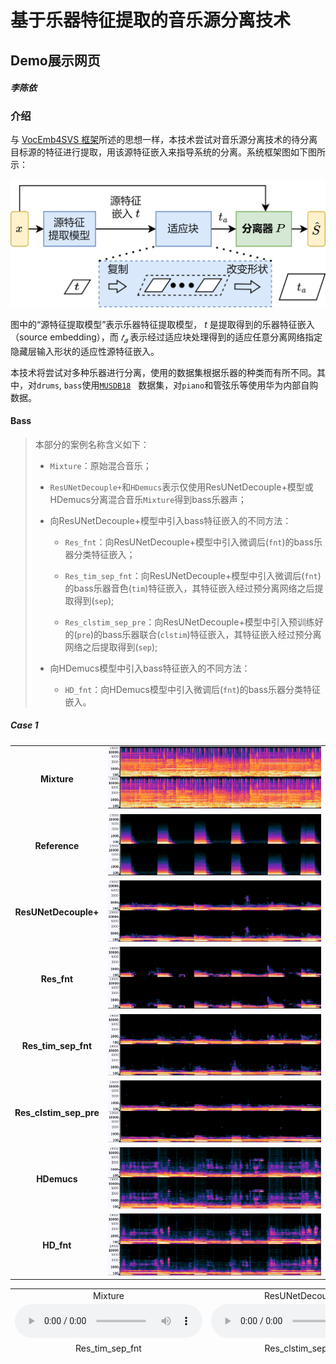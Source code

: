 # 基于乐器特征提取的音乐源分离技术

## Demo展示网页

#### _李陈依_

### 介绍

与 [VocEmb4SVS 框架](http://www.apsipa.org/proceedings/2022/APSIPA%202022/TuAM1-7/1570836845.pdf)所述的思想一样，本技术尝试对音乐源分离技术的待分离目标源的特征进行提取，用该源特征嵌入来指导系统的分离。系统框架图如下图所示：

![框架图](./img/MSS-FW-cn.png)

图中的“源特征提取模型”表示乐器特征提取模型， $t$ 是提取得到的乐器特征嵌入（source embedding），而 $𝑡_𝑎$ 表示经过适应块处理得到的适应任意分离网络指定隐藏层输入形状的适应性源特征嵌入。

本技术将尝试对多种乐器进行分离，使用的数据集根据乐器的种类而有所不同。其中，对`drums`, `bass`使用[`MUSDB18`](https://sigsep.github.io/datasets/musdb.html#musdb18-compressed-stems)   数据集，对`piano`和管弦乐等使用华为内部自购数据。

#### Bass

> 本部分的案例名称含义如下：
> 
> - `Mixture`：原始混合音乐；
> 
> - `ResUNetDecouple+`和`HDemucs`表示仅使用ResUNetDecouple+模型或HDemucs分离混合音乐`Mixture`得到bass乐器声；
> 
> - 向ResUNetDecouple+模型中引入bass特征嵌入的不同方法：
>   
>   - `Res_fnt`：向ResUNetDecouple+模型中引入微调后(`fnt`)的bass乐器分类特征嵌入；
>   
>   - `Res_tim_sep_fnt`：向ResUNetDecouple+模型中引入微调后(`fnt`)的bass乐器音色(`tim`)特征嵌入，其特征嵌入经过预分离网络之后提取得到(`sep`);
>   
>   - `Res_clstim_sep_pre`：向ResUNetDecouple+模型中引入预训练好的(`pre`)的bass乐器联合(`clstim`)特征嵌入，其特征嵌入经过预分离网络之后提取得到(`sep`);
> 
> - 向HDemucs模型中引入bass特征嵌入的不同方法：
>   
>   - `HD_fnt`：向HDemucs模型中引入微调后(`fnt`)的bass乐器分类特征嵌入。


##### Case 1


<div align='center'>
<table style="margin: 0,auto; align:center; vertical-align:middle; border: none!important">
    <tr>
        <td align='center'> <b>Mixture</b> </td>
        <td> <img src='./img/bass/spec/BrokenMan_mix_1.PNG'  alt='BrokenMan_mix_1' width='100%'></td>
    </tr>
    <tr>
      <td align='center'> <b>Reference</b> </td>
        <td> <img src='./img/bass/spec/BrokenMan_bass_1.PNG'  alt='BrokenMan_bass_1' width='100%'></td>
    </tr>
    <tr>
      <td align='middle'> <b>ResUNetDecouple+</b> </td>
        <td> <img src='./img/bass/spec/BrokenMan_Res_1.PNG'  alt='BrokenMan_Res_1' width='100%'></td>
    </tr>
    <tr>
        <td align='center'> <b>Res_fnt</b> </td>
        <td> <img src='./img/bass/spec/BrokenMan_Res_fnt_1.PNG'  alt='BrokenMan_Res_fnt_1' width='100%'></td>
    </tr>
    <tr>
        <td align='center'> <b>Res_tim_sep_fnt</b> </td>
        <td> <img src='./img/bass/spec/BrokenMan_Res_tim_sep_fnt_1.PNG'  alt='BrokenMan_Res_tim_sep_fnt_1' width='100%'></td>
    </tr>
    <tr>
        <td align='center'> <b>Res_clstim_sep_pre</b> </td>
        <td> <img src='./img/bass/spec/BrokenMan_Res_clstim_sep_pre_1.PNG'  alt='BrokenMan_Res_clstim_sep_pre_1' width='100%'></td>
    </tr>
    <tr>
      <td align='center'> <b>HDemucs</b> </td>
        <td> <img src='./img/bass/spec/BrokenMan_HD_1.PNG'  alt='BrokenMan_HD_1' width='100%'></td>
    </tr>
    <tr>
      <td align='center'> <b>HD_fnt</b></td>
        <td> <img src='./img/bass/spec/BrokenMan_HD_fnt_1.PNG'  alt='BrokenMan_HD_fnt_1' width='100%'></td>
    </tr>
</table>
  
  
 
<table style="margin-left: auto; margin-right: auto; align:center; border: none!important; width: 100%">
    <tr>
        <td align='center'>Mixture</td>
        <td align='center'>ResUNetDecouple+</td>
        <td align='center'>Res_fnt</td>
    </tr>
    <tr>
    	<td align='center' width='30%'>
        <audio controls>
            <source src="./data/bass/SpeakSoftly-BrokenMan_mix_1.wav" type="audio/wav">
            Your browser does not support the audio element.
        </audio>
        </td>
    	<td align='center' width='30%'>
        <audio controls>
            <source src="./data/bass/SpeakSoftly-BrokenMan_Res_1.wav" type="audio/wav">
            Your browser does not support the audio element.
        </audio>
        </td>
    	<td align='center' width='30%'>
        <audio controls>
            <source src="./data/bass/SpeakSoftly-BrokenMan_Res_fnt_1.wav" type="audio/wav">
            Your browser does not support the audio element.
        </audio>
        </td>
    </tr>
	<tr>
        <td align='center'>Res_tim_sep_fnt</td>
        <td align='center'>Res_clstim_sep_pre</td>
        <td align='center'> </td>
    </tr>
    <tr>
    	<td align='center' width='30%'>
        <audio controls>
            <source src="./data/bass/SpeakSoftly-BrokenMan_Res_tim_sep_fnt_1.wav" type="audio/wav">
            Your browser does not support the audio element.
        </audio>
        </td>
    	<td align='center' width='30%'>
        <audio controls>
            <source src="./data/bass/SpeakSoftly-BrokenMan_Res_clstim_sep_pre_1.wav" type="audio/wav">
            Your browser does not support the audio element.
        </audio>
        </td>
    	<td align='center' width='30%'>
         
        </td>
    </tr>
    <tr>
    <td align='center'>Reference</td>
    <td align='center'>HDemucs</td>
    <td align='center'>HD_fnt</td>
    </tr>
    <tr>
        <td align='center' width='30%'>
        <audio controls>
            <source src="./data/bass/SpeakSoftly-BrokenMan_bass_1.wav" type="audio/wav">
            Your browser does not support the audio element.
        </audio>
        </td>
        <td align='center' width='30%'>
        <audio controls>
            <source src="./data/bass/SpeakSoftly-BrokenMan_HD_1.wav" type="audio/wav">
            Your browser does not support the audio element.
        </audio>
        </td>
        <td align='center' width='30%'>
        <audio controls>
            <source src="./data/bass/SpeakSoftly-BrokenMan_HD_fnt_1.wav" type="audio/wav">
            Your browser does not support the audio element.
        </audio>
        </td>
    </tr>
    </table>
</div>
    
##### Case 2

<div align='center'>
<table style="margin: 0,auto; align:center; vertical-align:middle; border: none!important">
    <tr>
        <td align='center'> <b>Mixture</b> </td>
        <td> <img src='./img/bass/spec/MyOwn_mix_1.PNG'  alt='MyOwn_mix_1' width='100%'></td>
    </tr>
    <tr>
      <td align='center'> <b>Reference</b> </td>
        <td> <img src='./img/bass/spec/MyOwn_bass_1.PNG'  alt='MyOwn_bass_1' width='100%'></td>
    </tr>
    <tr>
      <td align='middle'> <b>ResUNetDecouple+</b> </td>
        <td> <img src='./img/bass/spec/MyOwn_Res_1.PNG'  alt='MyOwn_Res_1' width='100%'></td>
    </tr>
    <tr>
        <td align='center'> <b>Res_fnt</b> </td>
        <td> <img src='./img/bass/spec/MyOwn_Res_fnt_1.PNG'  alt='MyOwn_Res_fnt_1' width='100%'></td>
    </tr>
    <tr>
        <td align='center'> <b>Res_tim_sep_fnt</b> </td>
        <td> <img src='./img/bass/spec/MyOwn_Res_tim_sep_fnt_1.PNG'  alt='MyOwn_Res_tim_sep_fnt_1' width='100%'></td>
    </tr>
    <tr>
        <td align='center'> <b>Res_clstim_sep_pre</b> </td>
        <td> <img src='./img/bass/spec/MyOwn_Res_clstim_sep_pre_1.PNG'  alt='MyOwn_Res_clstim_sep_pre_1' width='100%'></td>
    </tr>
    <tr>
      <td align='center'> <b>HDemucs</b> </td>
        <td> <img src='./img/bass/spec/MyOwn_HD_1.PNG'  alt='MyOwn_HD_1' width='100%'></td>
    </tr>
    <tr>
      <td align='center'> <b>HD_fnt</b></td>
        <td> <img src='./img/bass/spec/MyOwn_HD_fnt_1.PNG'  alt='MyOwn_HD_fnt_1' width='100%'></td>
    </tr>
</table>
  
  
 
<table style="margin-left: auto; margin-right: auto; align:center; border: none!important; width: 100%">
    <tr>
        <td align='center'>Mixture</td>
        <td align='center'>ResUNetDecouple+</td>
        <td align='center'>Res_fnt</td>
    </tr>
    <tr>
    	<td align='center' width='30%'>
        <audio controls>
            <source src="./data/bass/LittleChicago'sFinest-MyOwn_mix_1.wav" type="audio/wav">
            Your browser does not support the audio element.
        </audio>
        </td>
    	<td align='center' width='30%'>
        <audio controls>
            <source src="./data/bass/LittleChicago'sFinest-MyOwn_Res_1.wav" type="audio/wav">
            Your browser does not support the audio element.
        </audio>
        </td>
    	<td align='center' width='30%'>
        <audio controls>
            <source src="./data/bass/LittleChicago'sFinest-MyOwn_Res_fnt_1.wav" type="audio/wav">
            Your browser does not support the audio element.
        </audio>
        </td>
    </tr>
	<tr>
        <td align='center'>Res_tim_sep_fnt</td>
        <td align='center'>Res_clstim_sep_pre</td>
        <td align='center'> </td>
    </tr>
    <tr>
    	<td align='center' width='30%'>
        <audio controls>
            <source src="./data/bass/LittleChicago'sFinest-MyOwn_Res_tim_sep_fnt_1.wav" type="audio/wav">
            Your browser does not support the audio element.
        </audio>
        </td>
    	<td align='center' width='30%'>
        <audio controls>
            <source src="./data/bass/LittleChicago'sFinest-MyOwn_Res_clstim_sep_pre_1.wav" type="audio/wav">
            Your browser does not support the audio element.
        </audio>
        </td>
    	<td align='center' width='30%'>
         
        </td>
    </tr>
    <tr>
    <td align='center'>Reference</td>
    <td align='center'>HDemucs</td>
    <td align='center'>HD_fnt</td>
    </tr>
    <tr>
        <td align='center' width='30%'>
        <audio controls>
            <source src="./data/bass/LittleChicago'sFinest-MyOwn_bass_1.wav" type="audio/wav">
            Your browser does not support the audio element.
        </audio>
        </td>
        <td align='center' width='30%'>
        <audio controls>
            <source src="./data/bass/LittleChicago'sFinest-MyOwn_HD_1.wav" type="audio/wav">
            Your browser does not support the audio element.
        </audio>
        </td>
        <td align='center' width='30%'>
        <audio controls>
            <source src="./data/bass/LittleChicago'sFinest-MyOwn_HD_fnt_1.wav" type="audio/wav">
            Your browser does not support the audio element.
        </audio>
        </td>
    </tr>
    </table>
</div>


    
##### Case 3

<div align='center'>
<table style="margin: 0,auto; align:center; vertical-align:middle; border: none!important">
    <tr>
        <td align='center'> <b>Mixture</b> </td>
        <td> <img src='./img/bass/spec/MyOwn_mix_2.PNG'  alt='MyOwn_mix_2' width='100%'></td>
    </tr>
    <tr>
      <td align='center'> <b>Reference</b> </td>
        <td> <img src='./img/bass/spec/MyOwn_bass_2.PNG'  alt='MyOwn_bass_2' width='100%'></td>
    </tr>
    <tr>
      <td align='middle'> <b>ResUNetDecouple+</b> </td>
        <td> <img src='./img/bass/spec/MyOwn_Res_2.PNG'  alt='MyOwn_Res_2' width='100%'></td>
    </tr>
    <tr>
        <td align='center'> <b>Res_fnt</b> </td>
        <td> <img src='./img/bass/spec/MyOwn_Res_fnt_2.PNG'  alt='MyOwn_Res_fnt_2' width='100%'></td>
    </tr>
    <tr>
        <td align='center'> <b>Res_tim_sep_fnt</b> </td>
        <td> <img src='./img/bass/spec/MyOwn_Res_tim_sep_fnt_2.PNG'  alt='MyOwn_Res_tim_sep_fnt_2' width='100%'></td>
    </tr>
    <tr>
        <td align='center'> <b>Res_clstim_sep_pre</b> </td>
        <td> <img src='./img/bass/spec/MyOwn_Res_clstim_sep_pre_2.PNG'  alt='MyOwn_Res_clstim_sep_pre_2' width='100%'></td>
    </tr>
    <tr>
      <td align='center'> <b>HDemucs</b> </td>
        <td> <img src='./img/bass/spec/MyOwn_HD_2.PNG'  alt='MyOwn_HD_2' width='100%'></td>
    </tr>
    <tr>
      <td align='center'> <b>HD_fnt</b></td>
        <td> <img src='./img/bass/spec/MyOwn_HD_fnt_2.PNG'  alt='MyOwn_HD_fnt_2' width='100%'></td>
    </tr>
</table>
  
  
 
<table style="margin-left: auto; margin-right: auto; align:center; border: none!important; width: 100%">
    <tr>
        <td align='center'>Mixture</td>
        <td align='center'>ResUNetDecouple+</td>
        <td align='center'>Res_fnt</td>
    </tr>
    <tr>
    	<td align='center' width='30%'>
        <audio controls>
            <source src="./data/bass/LittleChicago'sFinest-MyOwn_mix_2.wav" type="audio/wav">
            Your browser does not support the audio element.
        </audio>
        </td>
    	<td align='center' width='30%'>
        <audio controls>
            <source src="./data/bass/LittleChicago'sFinest-MyOwn_Res_2.wav" type="audio/wav">
            Your browser does not support the audio element.
        </audio>
        </td>
    	<td align='center' width='30%'>
        <audio controls>
            <source src="./data/bass/LittleChicago'sFinest-MyOwn_Res_fnt_2.wav" type="audio/wav">
            Your browser does not support the audio element.
        </audio>
        </td>
    </tr>
	<tr>
        <td align='center'>Res_tim_sep_fnt</td>
        <td align='center'>Res_clstim_sep_pre</td>
        <td align='center'> </td>
    </tr>
    <tr>
    	<td align='center' width='30%'>
        <audio controls>
            <source src="./data/bass/LittleChicago'sFinest-MyOwn_Res_tim_sep_fnt_2.wav" type="audio/wav">
            Your browser does not support the audio element.
        </audio>
        </td>
    	<td align='center' width='30%'>
        <audio controls>
            <source src="./data/bass/LittleChicago'sFinest-MyOwn_Res_clstim_sep_pre_2.wav" type="audio/wav">
            Your browser does not support the audio element.
        </audio>
        </td>
    	<td align='center' width='30%'>
         
        </td>
    </tr>
    <tr>
    <td align='center'>Reference</td>
    <td align='center'>HDemucs</td>
    <td align='center'>HD_fnt</td>
    </tr>
    <tr>
        <td align='center' width='30%'>
        <audio controls>
            <source src="./data/bass/LittleChicago'sFinest-MyOwn_bass_2.wav" type="audio/wav">
            Your browser does not support the audio element.
        </audio>
        </td>
        <td align='center' width='30%'>
        <audio controls>
            <source src="./data/bass/LittleChicago'sFinest-MyOwn_HD_2.wav" type="audio/wav">
            Your browser does not support the audio element.
        </audio>
        </td>
        <td align='center' width='30%'>
        <audio controls>
            <source src="./data/bass/LittleChicago'sFinest-MyOwn_HD_fnt_2.wav" type="audio/wav">
            Your browser does not support the audio element.
        </audio>
        </td>
    </tr>
    </table>
</div>


#### Drums
> 本部分的案例名称含义如下：
> 
> - `Mixture`：原始混合音乐；
> 
> - `ResUNetDecouple+`和`HDemucs`表示仅使用ResUNetDecouple+模型或HDemucs分离混合音乐`Mixture`得到drums乐器声；
> 
> - 向ResUNetDecouple+模型中引入drums特征嵌入的不同方法：
>   
>   - `Res_pre`：向ResUNetDecouple+模型中引入预训练好的(`pre`)的drums乐器分类特征嵌入；
>   
>   - `Res_tim_pre`：向ResUNetDecouple+模型中引入预训练好的(`pre`)的drums乐器音色(`tim`)特征嵌入;
> 
> - 向HDemucs模型中引入drums特征嵌入的不同方法：
>   
>   - `HD_pre`：向HDemucs模型中引入预训练好的(`pre`)的drums乐器分类特征嵌入。


##### Case 1

<div align='center'>
<table style="margin: 0,auto; align:center; vertical-align:middle; border: none!important">
    <tr>
        <td align='center'> <b>Mixture</b> </td>
        <td> <img src='./img/drums/spec/TooBright_mix_1.PNG'  alt='TooBright_mix_1' width='100%'></td>
    </tr>
    <tr>
      <td align='center'> <b>Reference</b> </td>
        <td> <img src='./img/drums/spec/TooBright_drums_1.PNG'  alt='TooBright_drums_1' width='100%'></td>
    </tr>
    <tr>
      <td align='middle'> <b>ResUNetDecouple+</b> </td>
        <td> <img src='./img/drums/spec/TooBright_Res_1.PNG'  alt='TooBright_Res_1' width='100%'></td>
    </tr>
    <tr>
        <td align='center'> <b>Res_pre</b> </td>
        <td> <img src='./img/drums/spec/TooBright_Res_pre_1.PNG'  alt='TooBright_Res_pre_1' width='100%'></td>
    </tr>
    <tr>
        <td align='center'> <b>Res_tim_pre</b> </td>
        <td> <img src='./img/drums/spec/TooBright_Res_tim_pre_1.PNG'  alt='TooBright_Res_tim_pre_1' width='100%'></td>
    </tr>
    <tr>
      <td align='center'> <b>HDemucs</b> </td>
        <td> <img src='./img/drums/spec/TooBright_HD_1.PNG'  alt='TooBright_HD_1' width='100%'></td>
    </tr>
    <tr>
      <td align='center'> <b>HD_pre</b></td>
        <td> <img src='./img/drums/spec/TooBright_HD_pre_1.PNG'  alt='TooBright_HD_pre_1' width='100%'></td>
    </tr>
</table>
  
  
 
<table style="margin-left: auto; margin-right: auto; align:center; border: none!important; width: 100%">
    <tr>
        <td align='center'>Mixture</td>
        <td align='center'>ResUNetDecouple+</td>
        <td align='center'>Res_pre</td>
    </tr>
    <tr>
    	<td align='center' width='30%'>
        <audio controls>
            <source src="./data/drums/Mu-TooBright_mix_1.wav" type="audio/wav">
            Your browser does not support the audio element.
        </audio>
        </td>
    	<td align='center' width='30%'>
        <audio controls>
            <source src="./data/drums/Mu-TooBright_Res_1.wav" type="audio/wav">
            Your browser does not support the audio element.
        </audio>
        </td>
    	<td align='center' width='30%'>
        <audio controls>
            <source src="./data/drums/Mu-TooBright_Res_pre_1.wav" type="audio/wav">
            Your browser does not support the audio element.
        </audio>
        </td>
    </tr>
	<tr>
        <td align='center'>Res_tim_pre</td>
        <td align='center'> </td>
        <td align='center'> </td>
    </tr>
    <tr>
    	<td align='center' width='30%'>
        <audio controls>
            <source src="./data/drums/Mu-TooBright_Res_tim_pre_1.wav" type="audio/wav">
            Your browser does not support the audio element.
        </audio>
        </td>
    	<td align='center' width='30%'>
         
        </td>
    	<td align='center' width='30%'>
         
        </td>
    </tr>
    <tr>
    <td align='center'>Reference</td>
    <td align='center'>HDemucs</td>
    <td align='center'>HD_pre</td>
    </tr>
    <tr>
        <td align='center' width='30%'>
        <audio controls>
            <source src="./data/drums/Mu-TooBright_drums_1.wav" type="audio/wav">
            Your browser does not support the audio element.
        </audio>
        </td>
        <td align='center' width='30%'>
        <audio controls>
            <source src="./data/drums/Mu-TooBright_HD_1.wav" type="audio/wav">
            Your browser does not support the audio element.
        </audio>
        </td>
        <td align='center' width='30%'>
        <audio controls>
            <source src="./data/drums/Mu-TooBright_HD_pre_1.wav" type="audio/wav">
            Your browser does not support the audio element.
        </audio>
        </td>
    </tr>
    </table>
</div>
    
##### Case 2

<div align='center'>
<table style="margin: 0,auto; align:center; vertical-align:middle; border: none!important">
    <tr>
        <td align='center'> <b>Mixture</b> </td>
        <td> <img src='./img/drums/spec/TooBright_mix_2.PNG'  alt='TooBright_mix_2' width='100%'></td>
    </tr>
    <tr>
      <td align='center'> <b>Reference</b> </td>
        <td> <img src='./img/drums/spec/TooBright_drums_2.PNG'  alt='TooBright_drums_2' width='100%'></td>
    </tr>
    <tr>
      <td align='middle'> <b>ResUNetDecouple+</b> </td>
        <td> <img src='./img/drums/spec/TooBright_Res_2.PNG'  alt='TooBright_Res_2' width='100%'></td>
    </tr>
    <tr>
        <td align='center'> <b>Res_pre</b> </td>
        <td> <img src='./img/drums/spec/TooBright_Res_pre_2.PNG'  alt='TooBright_Res_pre_2' width='100%'></td>
    </tr>
    <tr>
        <td align='center'> <b>Res_tim_pre</b> </td>
        <td> <img src='./img/drums/spec/TooBright_Res_tim_pre_2.PNG'  alt='TooBright_Res_tim_pre_2' width='100%'></td>
    </tr>
    <tr>
      <td align='center'> <b>HDemucs</b> </td>
        <td> <img src='./img/drums/spec/TooBright_HD_2.PNG'  alt='TooBright_HD_2' width='100%'></td>
    </tr>
    <tr>
      <td align='center'> <b>HD_pre</b></td>
        <td> <img src='./img/drums/spec/TooBright_HD_pre_2.PNG'  alt='TooBright_HD_pre_2' width='100%'></td>
    </tr>
</table>
  
  
 
<table style="margin-left: auto; margin-right: auto; align:center; border: none!important; width: 100%">
    <tr>
        <td align='center'>Mixture</td>
        <td align='center'>ResUNetDecouple+</td>
        <td align='center'>Res_pre</td>
    </tr>
    <tr>
    	<td align='center' width='30%'>
        <audio controls>
            <source src="./data/drums/Mu-TooBright_mix_2.wav" type="audio/wav">
            Your browser does not support the audio element.
        </audio>
        </td>
    	<td align='center' width='30%'>
        <audio controls>
            <source src="./data/drums/Mu-TooBright_Res_2.wav" type="audio/wav">
            Your browser does not support the audio element.
        </audio>
        </td>
    	<td align='center' width='30%'>
        <audio controls>
            <source src="./data/drums/Mu-TooBright_Res_pre_2.wav" type="audio/wav">
            Your browser does not support the audio element.
        </audio>
        </td>
    </tr>
	<tr>
        <td align='center'>Res_tim_pre</td>
        <td align='center'> </td>
        <td align='center'> </td>
    </tr>
    <tr>
    	<td align='center' width='30%'>
        <audio controls>
            <source src="./data/drums/Mu-TooBright_Res_tim_pre_2.wav" type="audio/wav">
            Your browser does not support the audio element.
        </audio>
        </td>
    	<td align='center' width='30%'>
         
        </td>
    	<td align='center' width='30%'>
         
        </td>
    </tr>
    <tr>
    <td align='center'>Reference</td>
    <td align='center'>HDemucs</td>
    <td align='center'>HD_pre</td>
    </tr>
    <tr>
        <td align='center' width='30%'>
        <audio controls>
            <source src="./data/drums/Mu-TooBright_drums_2.wav" type="audio/wav">
            Your browser does not support the audio element.
        </audio>
        </td>
        <td align='center' width='30%'>
        <audio controls>
            <source src="./data/drums/Mu-TooBright_HD_2.wav" type="audio/wav">
            Your browser does not support the audio element.
        </audio>
        </td>
        <td align='center' width='30%'>
        <audio controls>
            <source src="./data/drums/Mu-TooBright_HD_pre_2.wav" type="audio/wav">
            Your browser does not support the audio element.
        </audio>
        </td>
    </tr>
    </table>
</div>
    
#### piano
> 本部分的案例名称含义如下：
> 
> - `Mixture`：原始混合音乐；
> 
> - `ResUNetDecouple+`和`HDemucs`表示仅使用ResUNetDecouple+模型或HDemucs分离混合音乐`Mixture`得到piano乐器声；
> 
> - 向ResUNetDecouple+模型中引入piano特征嵌入的不同方法：
>   
>   - `Res_pre`：向ResUNetDecouple+模型中引入预训练好的(`pre`)的piano乐器分类特征嵌入；
>   
>   - `Res_fnt`：向ResUNetDecouple+模型中引入微调的(`fnt`)的piano乐器分类特征嵌入;
> 
> - 向HDemucs模型中引入drums特征嵌入的不同方法：
>   
>   - `HD_pre`：向HDemucs模型中引入预训练好的(`pre`)的piano乐器分类特征嵌入。


##### Case 1


<div align='center'>
<table style="margin: 0,auto; align:center; vertical-align:middle; border: none!important">
    <tr>
        <td align='center'> <b>Mixture</b> </td>
        <td> <img src='./img/piano/spec/931_mix_1.PNG'  alt='931_mix_1' width='100%'></td>
    </tr>
    <tr>
      <td align='center'> <b>Reference</b> </td>
        <td> <img src='./img/piano/spec/931_piano_1.PNG'  alt='931_piano_1' width='100%'></td>
    </tr>
    <tr>
      <td align='middle'> <b>ResUNetDecouple+</b> </td>
        <td> <img src='./img/piano/spec/931_Res_1.PNG'  alt='931_Res_1' width='100%'></td>
    </tr>
    <tr>
        <td align='center'> <b>Res_pre</b> </td>
        <td> <img src='./img/piano/spec/931_Res_pre_1.PNG'  alt='931_Res_pre_1' width='100%'></td>
    </tr>
    <tr>
        <td align='center'> <b>Res_fnt</b> </td>
        <td> <img src='./img/piano/spec/931_Res_fnt_1.PNG'  alt='931_Res_fnt_1' width='100%'></td>
    </tr>
    <tr>
      <td align='center'> <b>HDemucs</b> </td>
        <td> <img src='./img/piano/spec/931_HD_1.PNG'  alt='931_HD_1' width='100%'></td>
    </tr>
    <tr>
      <td align='center'> <b>HD_pre</b></td>
        <td> <img src='./img/piano/spec/931_HD_pre_1.PNG'  alt='931_HD_pre_1' width='100%'></td>
    </tr>
</table>
  
  
 
<table style="margin-left: auto; margin-right: auto; align:center; border: none!important; width: 100%">
    <tr>
        <td align='center'>Mixture</td>
        <td align='center'>ResUNetDecouple+</td>
        <td align='center'>Res_pre</td>
    </tr>
    <tr>
    	<td align='center' width='30%'>
        <audio controls>
            <source src="./data/piano/0000931_10chans_mix_1.wav" type="audio/wav">
            Your browser does not support the audio element.
        </audio>
        </td>
    	<td align='center' width='30%'>
        <audio controls>
            <source src="./data/piano/0000931_10chans_Res_1.wav" type="audio/wav">
            Your browser does not support the audio element.
        </audio>
        </td>
    	<td align='center' width='30%'>
        <audio controls>
            <source src="./data/piano/0000931_10chans_Res_pre_1.wav" type="audio/wav">
            Your browser does not support the audio element.
        </audio>
        </td>
    </tr>
	<tr>
        <td align='center'>Res_fnt</td>
        <td align='center'> </td>
        <td align='center'> </td>
    </tr>
    <tr>
    	<td align='center' width='30%'>
        <audio controls>
            <source src="./data/piano/0000931_10chans_Res_fnt_1.wav" type="audio/wav">
            Your browser does not support the audio element.
        </audio>
        </td>
    	<td align='center' width='30%'>
         
        </td>
    	<td align='center' width='30%'>
         
        </td>
    </tr>
    <tr>
    <td align='center'>Reference</td>
    <td align='center'>HDemucs</td>
    <td align='center'>HD_pre</td>
    </tr>
    <tr>
        <td align='center' width='30%'>
        <audio controls>
            <source src="./data/piano/0000931_10chans_piano_1.wav" type="audio/wav">
            Your browser does not support the audio element.
        </audio>
        </td>
        <td align='center' width='30%'>
        <audio controls>
            <source src="./data/piano/0000931_10chans_HD_1.wav" type="audio/wav">
            Your browser does not support the audio element.
        </audio>
        </td>
        <td align='center' width='30%'>
        <audio controls>
            <source src="./data/piano/0000931_10chans_HD_pre_1.wav" type="audio/wav">
            Your browser does not support the audio element.
        </audio>
        </td>
    </tr>
    </table>
</div>


##### Case 2

<div align='center'>
<table style="margin: 0,auto; align:center; vertical-align:middle; border: none!important">
    <tr>
        <td align='center'> <b>Mixture</b> </td>
        <td> <img src='./img/piano/spec/931_mix_2.PNG'  alt='931_mix_2' width='100%'></td>
    </tr>
    <tr>
      <td align='center'> <b>Reference</b> </td>
        <td> <img src='./img/piano/spec/931_piano_2.PNG'  alt='931_piano_2' width='100%'></td>
    </tr>
    <tr>
      <td align='middle'> <b>ResUNetDecouple+</b> </td>
        <td> <img src='./img/piano/spec/931_Res_2.PNG'  alt='931_Res_2' width='100%'></td>
    </tr>
    <tr>
        <td align='center'> <b>Res_pre</b> </td>
        <td> <img src='./img/piano/spec/931_Res_pre_2.PNG'  alt='931_Res_pre_2' width='100%'></td>
    </tr>
    <tr>
        <td align='center'> <b>Res_fnt</b> </td>
        <td> <img src='./img/piano/spec/931_Res_fnt_2.PNG'  alt='931_Res_fnt_2' width='100%'></td>
    </tr>
    <tr>
      <td align='center'> <b>HDemucs</b> </td>
        <td> <img src='./img/piano/spec/931_HD_2.PNG'  alt='931_HD_2' width='100%'></td>
    </tr>
    <tr>
      <td align='center'> <b>HD_pre</b></td>
        <td> <img src='./img/piano/spec/931_HD_pre_2.PNG'  alt='931_HD_pre_2' width='100%'></td>
    </tr>
</table>
  
  
 
<table style="margin-left: auto; margin-right: auto; align:center; border: none!important; width: 100%">
    <tr>
        <td align='center'>Mixture</td>
        <td align='center'>ResUNetDecouple+</td>
        <td align='center'>Res_pre</td>
    </tr>
    <tr>
    	<td align='center' width='30%'>
        <audio controls>
            <source src="./data/piano/0000931_10chans_mix_2.wav" type="audio/wav">
            Your browser does not support the audio element.
        </audio>
        </td>
    	<td align='center' width='30%'>
        <audio controls>
            <source src="./data/piano/0000931_10chans_Res_2.wav" type="audio/wav">
            Your browser does not support the audio element.
        </audio>
        </td>
    	<td align='center' width='30%'>
        <audio controls>
            <source src="./data/piano/0000931_10chans_Res_pre_2.wav" type="audio/wav">
            Your browser does not support the audio element.
        </audio>
        </td>
    </tr>
	<tr>
        <td align='center'>Res_fnt</td>
        <td align='center'> </td>
        <td align='center'> </td>
    </tr>
    <tr>
    	<td align='center' width='30%'>
        <audio controls>
            <source src="./data/piano/0000931_10chans_Res_fnt_2.wav" type="audio/wav">
            Your browser does not support the audio element.
        </audio>
        </td>
    	<td align='center' width='30%'>
         
        </td>
    	<td align='center' width='30%'>
         
        </td>
    </tr>
    <tr>
    <td align='center'>Reference</td>
    <td align='center'>HDemucs</td>
    <td align='center'>HD_pre</td>
    </tr>
    <tr>
        <td align='center' width='30%'>
        <audio controls>
            <source src="./data/piano/0000931_10chans_piano_2.wav" type="audio/wav">
            Your browser does not support the audio element.
        </audio>
        </td>
        <td align='center' width='30%'>
        <audio controls>
            <source src="./data/piano/0000931_10chans_HD_2.wav" type="audio/wav">
            Your browser does not support the audio element.
        </audio>
        </td>
        <td align='center' width='30%'>
        <audio controls>
            <source src="./data/piano/0000931_10chans_HD_pre_2.wav" type="audio/wav">
            Your browser does not support the audio element.
        </audio>
        </td>
    </tr>
    </table>
</div>

##### Case 3

<div align='center'>
<table style="margin: 0,auto; align:center; vertical-align:middle; border: none!important">
    <tr>
        <td align='center'> <b>Mixture</b> </td>
        <td> <img src='./img/piano/spec/11591_mix_1.PNG'  alt='11591_mix_1' width='100%'></td>
    </tr>
    <tr>
      <td align='center'> <b>Reference</b> </td>
        <td> <img src='./img/piano/spec/11591_piano_1.PNG'  alt='11591_piano_1' width='100%'></td>
    </tr>
    <tr>
      <td align='middle'> <b>ResUNetDecouple+</b> </td>
        <td> <img src='./img/piano/spec/11591_Res_1.PNG'  alt='11591_Res_1' width='100%'></td>
    </tr>
    <tr>
        <td align='center'> <b>Res_pre</b> </td>
        <td> <img src='./img/piano/spec/11591_Res_pre_1.PNG'  alt='11591_Res_pre_1' width='100%'></td>
    </tr>
    <tr>
        <td align='center'> <b>Res_fnt</b> </td>
        <td> <img src='./img/piano/spec/11591_Res_fnt_1.PNG'  alt='11591_Res_fnt_1' width='100%'></td>
    </tr>
    <tr>
      <td align='center'> <b>HDemucs</b> </td>
        <td> <img src='./img/piano/spec/11591_HD_1.PNG'  alt='11591_HD_1' width='100%'></td>
    </tr>
    <tr>
      <td align='center'> <b>HD_pre</b></td>
        <td> <img src='./img/piano/spec/11591_HD_pre_1.PNG'  alt='11591_HD_pre_1' width='100%'></td>
    </tr>
</table>
  
  
 
<table style="margin-left: auto; margin-right: auto; align:center; border: none!important; width: 100%">
    <tr>
        <td align='center'>Mixture</td>
        <td align='center'>ResUNetDecouple+</td>
        <td align='center'>Res_pre</td>
    </tr>
    <tr>
    	<td align='center' width='30%'>
        <audio controls>
            <source src="./data/piano/0011591_10chans_mix_1.wav" type="audio/wav">
            Your browser does not support the audio element.
        </audio>
        </td>
    	<td align='center' width='30%'>
        <audio controls>
            <source src="./data/piano/0011591_10chans_Res_1.wav" type="audio/wav">
            Your browser does not support the audio element.
        </audio>
        </td>
    	<td align='center' width='30%'>
        <audio controls>
            <source src="./data/piano/0011591_10chans_Res_pre_1.wav" type="audio/wav">
            Your browser does not support the audio element.
        </audio>
        </td>
    </tr>
	<tr>
        <td align='center'>Res_fnt</td>
        <td align='center'> </td>
        <td align='center'> </td>
    </tr>
    <tr>
    	<td align='center' width='30%'>
        <audio controls>
            <source src="./data/piano/0011591_10chans_Res_fnt_1.wav" type="audio/wav">
            Your browser does not support the audio element.
        </audio>
        </td>
    	<td align='center' width='30%'>
         
        </td>
    	<td align='center' width='30%'>
         
        </td>
    </tr>
    <tr>
    <td align='center'>Reference</td>
    <td align='center'>HDemucs</td>
    <td align='center'>HD_pre</td>
    </tr>
    <tr>
        <td align='center' width='30%'>
        <audio controls>
            <source src="./data/piano/0011591_10chans_piano_1.wav" type="audio/wav">
            Your browser does not support the audio element.
        </audio>
        </td>
        <td align='center' width='30%'>
        <audio controls>
            <source src="./data/piano/0011591_10chans_HD_1.wav" type="audio/wav">
            Your browser does not support the audio element.
        </audio>
        </td>
        <td align='center' width='30%'>
        <audio controls>
            <source src="./data/piano/0011591_10chans_HD_pre_1.wav" type="audio/wav">
            Your browser does not support the audio element.
        </audio>
        </td>
    </tr>
    </table>
</div>

##### Case 4

<div align='center'>
<table style="margin: 0,auto; align:center; vertical-align:middle; border: none!important">
    <tr>
        <td align='center'> <b>Mixture</b> </td>
        <td> <img src='./img/piano/spec/11591_mix_2.PNG'  alt='11591_mix_2' width='100%'></td>
    </tr>
    <tr>
      <td align='center'> <b>Reference</b> </td>
        <td> <img src='./img/piano/spec/11591_piano_2.PNG'  alt='11591_piano_2' width='100%'></td>
    </tr>
    <tr>
      <td align='middle'> <b>ResUNetDecouple+</b> </td>
        <td> <img src='./img/piano/spec/11591_Res_2.PNG'  alt='11591_Res_2' width='100%'></td>
    </tr>
    <tr>
        <td align='center'> <b>Res_pre</b> </td>
        <td> <img src='./img/piano/spec/11591_Res_pre_2.PNG'  alt='11591_Res_pre_2' width='100%'></td>
    </tr>
    <tr>
        <td align='center'> <b>Res_fnt</b> </td>
        <td> <img src='./img/piano/spec/11591_Res_fnt_2.PNG'  alt='11591_Res_fnt_2' width='100%'></td>
    </tr>
    <tr>
      <td align='center'> <b>HDemucs</b> </td>
        <td> <img src='./img/piano/spec/11591_HD_2.PNG'  alt='11591_HD_2' width='100%'></td>
    </tr>
    <tr>
      <td align='center'> <b>HD_pre</b></td>
        <td> <img src='./img/piano/spec/11591_HD_pre_2.PNG'  alt='11591_HD_pre_2' width='100%'></td>
    </tr>
</table>
  
  
 
<table style="margin-left: auto; margin-right: auto; align:center; border: none!important; width: 100%">
    <tr>
        <td align='center'>Mixture</td>
        <td align='center'>ResUNetDecouple+</td>
        <td align='center'>Res_pre</td>
    </tr>
    <tr>
    	<td align='center' width='30%'>
        <audio controls>
            <source src="./data/piano/0011591_10chans_mix_2.wav" type="audio/wav">
            Your browser does not support the audio element.
        </audio>
        </td>
    	<td align='center' width='30%'>
        <audio controls>
            <source src="./data/piano/0011591_10chans_Res_2.wav" type="audio/wav">
            Your browser does not support the audio element.
        </audio>
        </td>
    	<td align='center' width='30%'>
        <audio controls>
            <source src="./data/piano/0011591_10chans_Res_pre_2.wav" type="audio/wav">
            Your browser does not support the audio element.
        </audio>
        </td>
    </tr>
	<tr>
        <td align='center'>Res_fnt</td>
        <td align='center'> </td>
        <td align='center'> </td>
    </tr>
    <tr>
    	<td align='center' width='30%'>
        <audio controls>
            <source src="./data/piano/0011591_10chans_Res_fnt_2.wav" type="audio/wav">
            Your browser does not support the audio element.
        </audio>
        </td>
    	<td align='center' width='30%'>
         
        </td>
    	<td align='center' width='30%'>
         
        </td>
    </tr>
    <tr>
    <td align='center'>Reference</td>
    <td align='center'>HDemucs</td>
    <td align='center'>HD_pre</td>
    </tr>
    <tr>
        <td align='center' width='30%'>
        <audio controls>
            <source src="./data/piano/0011591_10chans_piano_2.wav" type="audio/wav">
            Your browser does not support the audio element.
        </audio>
        </td>
        <td align='center' width='30%'>
        <audio controls>
            <source src="./data/piano/0011591_10chans_HD_2.wav" type="audio/wav">
            Your browser does not support the audio element.
        </audio>
        </td>
        <td align='center' width='30%'>
        <audio controls>
            <source src="./data/piano/0011591_10chans_HD_pre_2.wav" type="audio/wav">
            Your browser does not support the audio element.
        </audio>
        </td>
    </tr>
    </table>
</div>

#### brass_string

> 本部分的案例名称含义如下：
> 
> - `Mixture`：原始混合音乐；
> 
> - `ResUNetDecouple+`和`HDemucs`表示仅使用ResUNetDecouple+模型或HDemucs分离混合音乐`Mixture`得到管弦乐器声；
> 
> - 向ResUNetDecouple+模型中引入管弦特征嵌入的不同方法：
>   
>   - `Res_pre`：向ResUNetDecouple+模型中引入预训练好的(`pre`)的管弦乐器分类特征嵌入；
>   
>   - `Res_fnt`：向ResUNetDecouple+模型中引入微调的(`fnt`)的管弦乐器分类特征嵌入;
> 
> - 向HDemucs模型中引入管弦特征嵌入的不同方法：
>   
>   - `HD_fnt`：向HDemucs模型中引入微调的(`fnt`)的管弦乐器分类特征嵌入。


##### Case 1

<div align='center'>
<table style="margin: 0,auto; align:center; vertical-align:middle; border: none!important">
    <tr>
        <td align='center'> <b>Mixture</b> </td>
        <td> <img src='./img/brass_string/spec/330_mix_1.PNG'  alt='330_mix_1' width='100%'></td>
    </tr>
    <tr>
      <td align='center'> <b>Reference</b> </td>
        <td> <img src='./img/brass_string/spec/330_brastr_1.PNG'  alt='330_brastr_1' width='100%'></td>
    </tr>
    <tr>
      <td align='middle'> <b>ResUNetDecouple+</b> </td>
        <td> <img src='./img/brass_string/spec/330_Res_1.PNG'  alt='330_Res_1' width='100%'></td>
    </tr>
    <tr>
        <td align='center'> <b>Res_pre</b> </td>
        <td> <img src='./img/brass_string/spec/330_Res_pre_1.PNG'  alt='330_Res_pre_1' width='100%'></td>
    </tr>
    <tr>
        <td align='center'> <b>Res_fnt</b> </td>
        <td> <img src='./img/brass_string/spec/330_Res_fnt_1.PNG'  alt='330_Res_fnt_1' width='100%'></td>
    </tr>
    <tr>
      <td align='center'> <b>HDemucs</b> </td>
        <td> <img src='./img/brass_string/spec/330_HD_1.PNG'  alt='330_HD_1' width='100%'></td>
    </tr>
    <tr>
      <td align='center'> <b>HD_fnt</b></td>
        <td> <img src='./img/brass_string/spec/330_HD_fnt_1.PNG'  alt='330_HD_fnt_1' width='100%'></td>
    </tr>
</table>
  
  
 
<table style="margin-left: auto; margin-right: auto; align:center; border: none!important; width: 100%">
    <tr>
        <td align='center'>Mixture</td>
        <td align='center'>ResUNetDecouple+</td>
        <td align='center'>Res_pre</td>
    </tr>
    <tr>
    	<td align='center' width='30%'>
        <audio controls>
            <source src="./data/brass_string/0000330_11chans_mix_1.wav" type="audio/wav">
            Your browser does not support the audio element.
        </audio>
        </td>
    	<td align='center' width='30%'>
        <audio controls>
            <source src="./data/brass_string/0000330_11chans_Res_1.wav" type="audio/wav">
            Your browser does not support the audio element.
        </audio>
        </td>
    	<td align='center' width='30%'>
        <audio controls>
            <source src="./data/brass_string/0000330_11chans_Res_pre_1.wav" type="audio/wav">
            Your browser does not support the audio element.
        </audio>
        </td>
    </tr>
	<tr>
        <td align='center'>Res_fnt</td>
        <td align='center'> </td>
        <td align='center'> </td>
    </tr>
    <tr>
    	<td align='center' width='30%'>
        <audio controls>
            <source src="./data/brass_string/0000330_11chans_Res_fnt_1.wav" type="audio/wav">
            Your browser does not support the audio element.
        </audio>
        </td>
    	<td align='center' width='30%'>
         
        </td>
    	<td align='center' width='30%'>
         
        </td>
    </tr>
    <tr>
    <td align='center'>Reference</td>
    <td align='center'>HDemucs</td>
    <td align='center'>HD_fnt</td>
    </tr>
    <tr>
        <td align='center' width='30%'>
        <audio controls>
            <source src="./data/brass_string/0000330_11chans_brastr_1.wav" type="audio/wav">
            Your browser does not support the audio element.
        </audio>
        </td>
        <td align='center' width='30%'>
        <audio controls>
            <source src="./data/brass_string/0000330_11chans_HD_1.wav" type="audio/wav">
            Your browser does not support the audio element.
        </audio>
        </td>
        <td align='center' width='30%'>
        <audio controls>
            <source src="./data/brass_string/0000330_11chans_HD_fnt_1.wav" type="audio/wav">
            Your browser does not support the audio element.
        </audio>
        </td>
    </tr>
    </table>
</div>

##### Case 2

<div align='center'>
<table style="margin: 0,auto; align:center; vertical-align:middle; border: none!important">
    <tr>
        <td align='center'> <b>Mixture</b> </td>
        <td> <img src='./img/brass_string/spec/330_mix_2.PNG'  alt='330_mix_2' width='100%'></td>
    </tr>
    <tr>
      <td align='center'> <b>Reference</b> </td>
        <td> <img src='./img/brass_string/spec/330_brastr_2.PNG'  alt='330_brastr_2' width='100%'></td>
    </tr>
    <tr>
      <td align='middle'> <b>ResUNetDecouple+</b> </td>
        <td> <img src='./img/brass_string/spec/330_Res_2.PNG'  alt='330_Res_2' width='100%'></td>
    </tr>
    <tr>
        <td align='center'> <b>Res_pre</b> </td>
        <td> <img src='./img/brass_string/spec/330_Res_pre_2.PNG'  alt='330_Res_pre_2' width='100%'></td>
    </tr>
    <tr>
        <td align='center'> <b>Res_fnt</b> </td>
        <td> <img src='./img/brass_string/spec/330_Res_fnt_2.PNG'  alt='330_Res_fnt_2' width='100%'></td>
    </tr>
    <tr>
      <td align='center'> <b>HDemucs</b> </td>
        <td> <img src='./img/brass_string/spec/330_HD_2.PNG'  alt='330_HD_2' width='100%'></td>
    </tr>
    <tr>
      <td align='center'> <b>HD_fnt</b></td>
        <td> <img src='./img/brass_string/spec/330_HD_fnt_2.PNG'  alt='330_HD_fnt_2' width='100%'></td>
    </tr>
</table>
  
  
 
<table style="margin-left: auto; margin-right: auto; align:center; border: none!important; width: 100%">
    <tr>
        <td align='center'>Mixture</td>
        <td align='center'>ResUNetDecouple+</td>
        <td align='center'>Res_pre</td>
    </tr>
    <tr>
    	<td align='center' width='30%'>
        <audio controls>
            <source src="./data/brass_string/0000330_11chans_mix_2.wav" type="audio/wav">
            Your browser does not support the audio element.
        </audio>
        </td>
    	<td align='center' width='30%'>
        <audio controls>
            <source src="./data/brass_string/0000330_11chans_Res_2.wav" type="audio/wav">
            Your browser does not support the audio element.
        </audio>
        </td>
    	<td align='center' width='30%'>
        <audio controls>
            <source src="./data/brass_string/0000330_11chans_Res_pre_2.wav" type="audio/wav">
            Your browser does not support the audio element.
        </audio>
        </td>
    </tr>
	<tr>
        <td align='center'>Res_fnt</td>
        <td align='center'> </td>
        <td align='center'> </td>
    </tr>
    <tr>
    	<td align='center' width='30%'>
        <audio controls>
            <source src="./data/brass_string/0000330_11chans_Res_fnt_2.wav" type="audio/wav">
            Your browser does not support the audio element.
        </audio>
        </td>
    	<td align='center' width='30%'>
         
        </td>
    	<td align='center' width='30%'>
         
        </td>
    </tr>
    <tr>
    <td align='center'>Reference</td>
    <td align='center'>HDemucs</td>
    <td align='center'>HD_fnt</td>
    </tr>
    <tr>
        <td align='center' width='30%'>
        <audio controls>
            <source src="./data/brass_string/0000330_11chans_brastr_2.wav" type="audio/wav">
            Your browser does not support the audio element.
        </audio>
        </td>
        <td align='center' width='30%'>
        <audio controls>
            <source src="./data/brass_string/0000330_11chans_HD_2.wav" type="audio/wav">
            Your browser does not support the audio element.
        </audio>
        </td>
        <td align='center' width='30%'>
        <audio controls>
            <source src="./data/brass_string/0000330_11chans_HD_fnt_2.wav" type="audio/wav">
            Your browser does not support the audio element.
        </audio>
        </td>
    </tr>
    </table>
</div>

##### Case 3

<div align='center'>
<table style="margin: 0,auto; align:center; vertical-align:middle; border: none!important">
    <tr>
        <td align='center'> <b>Mixture</b> </td>
        <td> <img src='./img/brass_string/spec/330_mix_3.PNG'  alt='330_mix_3' width='100%'></td>
    </tr>
    <tr>
      <td align='center'> <b>Reference</b> </td>
        <td> <img src='./img/brass_string/spec/330_brastr_3.PNG'  alt='330_brastr_3' width='100%'></td>
    </tr>
    <tr>
      <td align='middle'> <b>ResUNetDecouple+</b> </td>
        <td> <img src='./img/brass_string/spec/330_Res_3.PNG'  alt='330_Res_3' width='100%'></td>
    </tr>
    <tr>
        <td align='center'> <b>Res_pre</b> </td>
        <td> <img src='./img/brass_string/spec/330_Res_pre_3.PNG'  alt='330_Res_pre_3' width='100%'></td>
    </tr>
    <tr>
        <td align='center'> <b>Res_fnt</b> </td>
        <td> <img src='./img/brass_string/spec/330_Res_fnt_3.PNG'  alt='330_Res_fnt_3' width='100%'></td>
    </tr>
    <tr>
      <td align='center'> <b>HDemucs</b> </td>
        <td> <img src='./img/brass_string/spec/330_HD_3.PNG'  alt='330_HD_3' width='100%'></td>
    </tr>
    <tr>
      <td align='center'> <b>HD_fnt</b></td>
        <td> <img src='./img/brass_string/spec/330_HD_fnt_3.PNG'  alt='330_HD_fnt_3' width='100%'></td>
    </tr>
</table>
  
  
 
<table style="margin-left: auto; margin-right: auto; align:center; border: none!important; width: 100%">
    <tr>
        <td align='center'>Mixture</td>
        <td align='center'>ResUNetDecouple+</td>
        <td align='center'>Res_pre</td>
    </tr>
    <tr>
    	<td align='center' width='30%'>
        <audio controls>
            <source src="./data/brass_string/0000330_11chans_mix_3.wav" type="audio/wav">
            Your browser does not support the audio element.
        </audio>
        </td>
    	<td align='center' width='30%'>
        <audio controls>
            <source src="./data/brass_string/0000330_11chans_Res_3.wav" type="audio/wav">
            Your browser does not support the audio element.
        </audio>
        </td>
    	<td align='center' width='30%'>
        <audio controls>
            <source src="./data/brass_string/0000330_11chans_Res_pre_3.wav" type="audio/wav">
            Your browser does not support the audio element.
        </audio>
        </td>
    </tr>
	<tr>
        <td align='center'>Res_fnt</td>
        <td align='center'> </td>
        <td align='center'> </td>
    </tr>
    <tr>
    	<td align='center' width='30%'>
        <audio controls>
            <source src="./data/brass_string/0000330_11chans_Res_fnt_3.wav" type="audio/wav">
            Your browser does not support the audio element.
        </audio>
        </td>
    	<td align='center' width='30%'>
         
        </td>
    	<td align='center' width='30%'>
         
        </td>
    </tr>
    <tr>
    <td align='center'>Reference</td>
    <td align='center'>HDemucs</td>
    <td align='center'>HD_fnt</td>
    </tr>
    <tr>
        <td align='center' width='30%'>
        <audio controls>
            <source src="./data/brass_string/0000330_11chans_brastr_3.wav" type="audio/wav">
            Your browser does not support the audio element.
        </audio>
        </td>
        <td align='center' width='30%'>
        <audio controls>
            <source src="./data/brass_string/0000330_11chans_HD_3.wav" type="audio/wav">
            Your browser does not support the audio element.
        </audio>
        </td>
        <td align='center' width='30%'>
        <audio controls>
            <source src="./data/brass_string/0000330_11chans_HD_fnt_3.wav" type="audio/wav">
            Your browser does not support the audio element.
        </audio>
        </td>
    </tr>
    </table>
</div>
